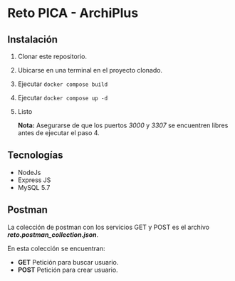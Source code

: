  
# Reto PICA - ArchiPlus

## Instalación
1. Clonar este repositorio.
2. Ubicarse en una terminal en el proyecto clonado.
3. Ejecutar `docker compose build`
4. Ejecutar `docker compose up -d`
5. Listo

    **Nota:** Asegurarse de que los puertos *3000* y *3307* se encuentren libres antes de ejecutar el paso 4.

## Tecnologías
- NodeJs
- Express JS
- MySQL 5.7

## Postman
La colección de postman con los servicios GET y POST es el archivo ***reto.postman_collection.json***.

En esta colección se encuentran:
- **GET** Petición para buscar usuario.
- **POST** Petición para crear usuario.
